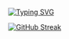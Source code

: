 [![Typing SVG](https://readme-typing-svg.herokuapp.com?color=%2336BCF7&lines=Computer+science+student)](https://git.io/typing-svg)


[![GitHub Streak](https://github-readme-streak-stats.herokuapp.com/?user=DenverCoder1)](https://git.io/streak-stats)
